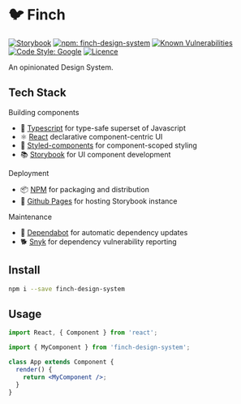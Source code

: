 # 🐦 Finch

[![Storybook](https://cdn.jsdelivr.net/gh/storybooks/brand@master/badge/badge-storybook.svg)](https://domjacks.github.io/finch)
[![npm: finch-design-system](https://img.shields.io/npm/v/finch-design-system)](https://www.npmjs.com/package/finch-design-system)
[![Known Vulnerabilities](https://snyk.io//test/github/domjacks/finch/badge.svg?targetFile=package.json)](https://snyk.io//test/github/domjacks/finch?targetFile=package.json)
[![Code Style: Google](https://img.shields.io/badge/code%20style-google-blueviolet.svg)](https://github.com/google/gts)
[![Licence](https://img.shields.io/github/license/domjacks/finch)](https://opensource.org/licenses/MIT)

An opinionated Design System.

## Tech Stack

Building components

- 🔵 [Typescript](https://www.typescriptlang.org/) for type-safe superset of Javascript
- ⚛️ [React](https://reactjs.org/) declarative component-centric UI
- 💅 [Styled-components](https://www.styled-components.com/) for component-scoped styling
- 📚 [Storybook](https://storybook.js.org) for UI component development

Deployment

- 📦 [NPM](https://www.npmjs.com/) for packaging and distribution
- 🚀 [Github Pages](https://pages.github.com/) for hosting Storybook instance

Maintenance

- 🤖 [Dependabot](https://dependabot.com/) for automatic dependency updates
- 🐕 [Snyk](https://snyk.io/) for dependency vulnerability reporting

## Install

```bash
npm i --save finch-design-system
```

## Usage

```jsx
import React, { Component } from 'react';

import { MyComponent } from 'finch-design-system';

class App extends Component {
  render() {
    return <MyComponent />;
  }
}
```
